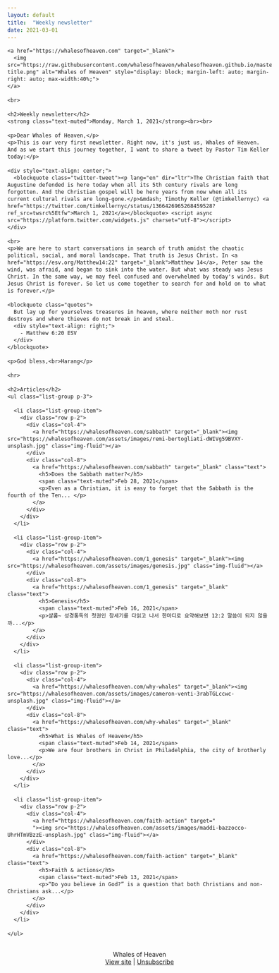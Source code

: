 ```yaml
---
layout: default
title:  "Weekly newsletter"
date: 2021-03-01
---
```


<style>

blockquote.quotes {
  padding-left: 40px;
  padding-right: 60px;
  margin-left: 0px;
  font-style: italic;
  position: relative;
}
a.text {
  color:rgba(0,0,0);
}
body {
  overflow-x:hidden;
  padding-top:60px;
  max-width: 600px;
  margin: 0 auto !important;
  float: none !important;
}

</style>

<main role="main" class="site-content">
  <div class="container">

    <a href="https://whalesofheaven.com" target="_blank">
      <img src="https://raw.githubusercontent.com/whalesofheaven/whalesofheaven.github.io/master/assets/images/icon-title.png" alt="Whales of Heaven" style="display: block; margin-left: auto; margin-right: auto; max-width:40%;">
    </a>

    <br>

    <h2>Weekly newsletter</h2>
    <strong class="text-muted">Monday, March 1, 2021</strong><br><br>

    <p>Dear Whales of Heaven,</p>
    <p>This is our very first newsletter. Right now, it's just us, Whales of Heaven. And as we start this journey together, I want to share a tweet by Pastor Tim Keller today:</p>

    <div style="text-align: center;">
      <blockquote class="twitter-tweet"><p lang="en" dir="ltr">The Christian faith that Augustine defended is here today when all its 5th century rivals are long forgotten. And the Christian gospel will be here years from now when all its current cultural rivals are long-gone.</p>&mdash; Timothy Keller (@timkellernyc) <a href="https://twitter.com/timkellernyc/status/1366426965268459528?ref_src=twsrc%5Etfw">March 1, 2021</a></blockquote> <script async src="https://platform.twitter.com/widgets.js" charset="utf-8"></script>
    </div>

    <br>
    <p>We are here to start conversations in search of truth amidst the chaotic political, social, and moral landscape. That truth is Jesus Christ. In <a href="https://esv.org/Matthew14:22" target="_blank">Matthew 14</a>, Peter saw the wind, was afraid, and began to sink into the water. But what was steady was Jesus Christ. In the same way, we may feel confused and overwhelmed by today's winds. But Jesus Christ is forever. So let us come together to search for and hold on to what is forever.</p>

    <blockquote class="quotes">
      But lay up for yourselves treasures in heaven, where neither moth nor rust destroys and where thieves do not break in and steal.
      <div style="text-align: right;">
        - Matthew 6:20 ESV
      </div>
    </blockquote>

    <p>God bless,<br>Harang</p>

    <hr>

    <h2>Articles</h2>
    <ul class="list-group p-3">

      <li class="list-group-item">
        <div class="row p-2">
          <div class="col-4">
            <a href="https://whalesofheaven.com/sabbath" target="_blank"><img src="https://whalesofheaven.com/assets/images/remi-bertogliati-dWIVg59BVXY-unsplash.jpg" class="img-fluid"></a>
          </div>
          <div class="col-8">
            <a href="https://whalesofheaven.com/sabbath" target="_blank" class="text">
              <h5>Does the Sabbath matter?</h5>
              <span class="text-muted">Feb 28, 2021</span>
              <p>Even as a Christian, it is easy to forget that the Sabbath is the fourth of the Ten... </p>
            </a>
          </div>
        </div>
      </li>

      <li class="list-group-item">
        <div class="row p-2">
          <div class="col-4">
            <a href="https://whalesofheaven.com/1_genesis" target="_blank"><img src="https://whalesofheaven.com/assets/images/genesis.jpg" class="img-fluid"></a>
          </div>
          <div class="col-8">
            <a href="https://whalesofheaven.com/1_genesis" target="_blank" class="text">
              <h5>Genesis</h5>
              <span class="text-muted">Feb 16, 2021</span>
              <p>샬롬~ 성경통독의 첫권인 창세기를 다읽고 나서 한마디로 요약해보면 12:2 말씀이 되지 않을까...</p>
            </a>
          </div>
        </div>
      </li>

      <li class="list-group-item">
        <div class="row p-2">
          <div class="col-4">
            <a href="https://whalesofheaven.com/why-whales" target="_blank"><img src="https://whalesofheaven.com/assets/images/cameron-venti-3rabTGLccwc-unsplash.jpg" class="img-fluid"></a>
          </div>
          <div class="col-8">
            <a href="https://whalesofheaven.com/why-whales" target="_blank" class="text">
              <h5>What is Whales of Heaven</h5>
              <span class="text-muted">Feb 14, 2021</span>
              <p>We are four brothers in Christ in Philadelphia, the city of brotherly love...</p>
            </a>
          </div>
        </div>
      </li>

      <li class="list-group-item">
        <div class="row p-2">
          <div class="col-4">
            <a href="https://whalesofheaven.com/faith-action" target="
            "><img src="https://whalesofheaven.com/assets/images/maddi-bazzocco-UhrHTmVBzzE-unsplash.jpg" class="img-fluid"></a>
          </div>
          <div class="col-8">
            <a href="https://whalesofheaven.com/faith-action" target="_blank" class="text">
              <h5>Faith & actions</h5>
              <span class="text-muted">Feb 13, 2021</span>
              <p>“Do you believe in God?” is a question that both Christians and non-Christians ask...</p>
            </a>
          </div>
        </div>
      </li>

    </ul>

  </div>
  <br>
</main>

<!-- Footer -->
<div class="container border-top p-3 text-muted">
  <div class="" style="text-align: center;">
    <span>Whales of Heaven</span><br>
    <span>
      <a href="https://whalesofheaven.com/manna.html">View site</a> |
      <a href="mailto:whalesofheaven@gmail.com?subject=Unsubscribe&body=Unsubscribe">Unsubscribe</a>
    </span>
  </div>
</div>
